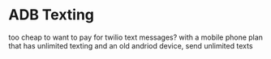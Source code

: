 # ADB Texting

too cheap to want to pay for twilio text messages?
with a mobile phone plan that has unlimited texting and an old andriod device, send unlimited texts
